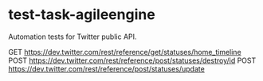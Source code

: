 # test-task-agileengine

Automation tests for Twitter public API.

GET 
https://dev.twitter.com/rest/reference/get/statuses/home_timeline 
POST 
https://dev.twitter.com/rest/reference/post/statuses/destroy/id 
POST 
https://dev.twitter.com/rest/reference/post/statuses/update 
